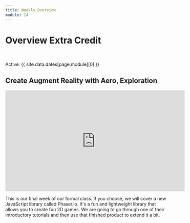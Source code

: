 ```yaml
---
title: Weekly Overview
module: 14
---
```


# Overview Extra Credit


<br />


Active: {{ site.data.dates[page.module][0] }}


## Create Augment Reality with Aero, Exploration

<iframe width="560" height="315" src="https://www.youtube.com/embed/soSF9265L7s" frameborder="0" allow="accelerometer; autoplay; encrypted-media; gyroscope; picture-in-picture" allowfullscreen></iframe>

This is our final week of our formal class.  If you choose, we will cover a new JavaScript library called Phaser.io.  It's a fun and lightweight library that allows you to create fun 2D games.  We are going to go through one of their introductory tutorials and then use that finished product to extend it a bit.

